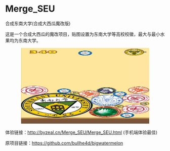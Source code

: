 # Merge_SEU
合成东南大学(合成大西瓜魔改版)

这是一个合成大西瓜的魔改项目，贴图设置为东南大学等高校校徽，最大与最小水果均为东南大学。

<div align=center>
<img src="https://github.com/Luciferbobo/Merge_SEU/blob/main/Fig/6eac2f5fdc225e2593eee4c9c00a2dc.jpg" width="405" height="240"> 
</div>

体验链接：http://byzeal.cn/Merge_SEU/Merge_SEU.html (手机端体验最佳)

原项目链接：https://github.com/bullhe4d/bigwatermelon
